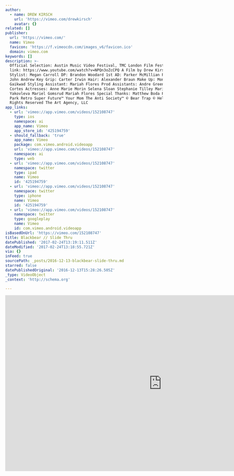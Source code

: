 ```yaml
---
author:
  - name: DREW KIRSCH
    url: 'https://vimeo.com/drewkirsch'
    avatar: {}
related: []
publisher:
  url: 'https://vimeo.com/'
  name: Vimeo
  favicon: 'https://f.vimeocdn.com/images_v6/favicon.ico'
  domain: vimeo.com
keywords: []
description: >-
  Official Selection: Austin Music Video Festival, TMC London Film Fest Official
  link: https://www.youtube.com/watch?v=NPQn3oZcCPQ A Film by Drew Kirsch
  Stylist: Megan Carroll DP: Brandon Woodard 1st AD: Parker McMillian Producer:
  John Andrew Key Grip: Carter Irwin Hair: Alexander Braun Make Up: Monali
  Gaikwad Styling Assistant: Mariah Flores Prod Assistants: Andre Green & Edgar
  Cortes Actresses: Anne Marie Morin Selena Sloan Stephanie Tilley Marina
  Yakovleva Mariel Gomsrud Mariah Flores Special Thanks: Matthew Boda Penmar
  Park Retro Super Future™ Your Mom The Anti Society™ © Bear Trap © Help™ ® All
  Rights Reserved The Art Agency, LLC
app_links:
  - url: 'vimeo://app.vimeo.com/videos/152108747'
    type: ios
    namespace: ai
    app_name: Vimeo
    app_store_id: '425194759'
  - should_fallback: 'true'
    app_name: Vimeo
    package: com.vimeo.android.videoapp
    url: 'vimeo://app.vimeo.com/videos/152108747'
    namespace: ai
    type: web
  - url: 'vimeo://app.vimeo.com/videos/152108747'
    namespace: twitter
    type: ipad
    name: Vimeo
    id: '425194759'
  - url: 'vimeo://app.vimeo.com/videos/152108747'
    namespace: twitter
    type: iphone
    name: Vimeo
    id: '425194759'
  - url: 'vimeo://app.vimeo.com/videos/152108747'
    namespace: twitter
    type: googleplay
    name: Vimeo
    id: com.vimeo.android.videoapp
isBasedOnUrl: 'https://vimeo.com/152108747'
title: Blackbear // Slide Thru
datePublished: '2017-02-24T13:19:11.511Z'
dateModified: '2017-02-24T13:18:55.721Z'
via: {}
inFeed: true
sourcePath: _posts/2016-12-13-blackbear-slide-thru.md
starred: false
datePublishedOriginal: '2016-12-13T15:28:26.505Z'
_type: VideoObject
_context: 'http://schema.org'

---
```

<iframe src="https://cdn.embedly.com/widgets/media.html?src=https%3A%2F%2Fplayer.vimeo.com%2Fvideo%2F152108747&amp;url=https%3A%2F%2Fvimeo.com%2F152108747&amp;image=https%3A%2F%2Fi.vimeocdn.com%2Fvideo%2F593885545_1280.jpg&amp;key=b7d04c9b404c499eba89ee7072e1c4f7&amp;type=text%2Fhtml&amp;schema=vimeo" width="1000" height="563" scrolling="no" frameborder="0" allowfullscreen="" style=""></iframe>